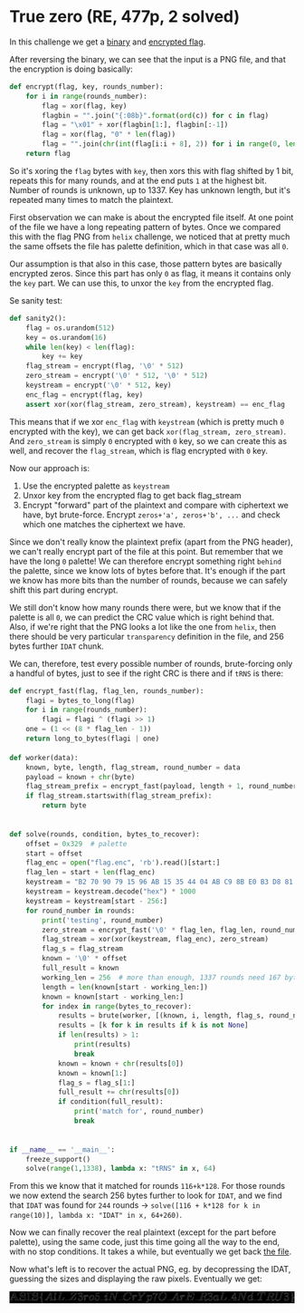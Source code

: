 # True zero (RE, 477p, 2 solved)

In this challenge we get a [binary](truezero) and [encrypted flag](flag.enc).

After reversing the binary, we can see that the input is a PNG file, and that the encryption is doing basically:

```python
def encrypt(flag, key, rounds_number):
    for i in range(rounds_number):
        flag = xor(flag, key)
        flagbin = "".join("{:08b}".format(ord(c)) for c in flag)
        flag = "\x01" + xor(flagbin[1:], flagbin[:-1])
        flag = xor(flag, "0" * len(flag))
        flag = "".join(chr(int(flag[i:i + 8], 2)) for i in range(0, len(flag), 8))
    return flag
```

So it's xoring the `flag` bytes with `key`, then xors this with flag shifted by 1 bit, repeats this for many rounds, and at the end puts `1` at the highest bit.
Number of rounds is unknown, up to 1337.
Key has unknown length, but it's repeated many times to match the plaintext.

First observation we can make is about the encrypted file itself.
At one point of the file we have a long repeating pattern of bytes.
Once we compared this with the flag PNG from `helix` challenge, we noticed that at pretty much the same offsets the file has palette definition, which in that case was all `0`.

Our assumption is that also in this case, those pattern bytes are basically encrypted zeros.
Since this part has only `0` as flag, it means it contains only the `key` part.
We can use this, to unxor the `key` from the encrypted flag.

Se sanity test:

```python
def sanity2():
    flag = os.urandom(512)
    key = os.urandom(16)
    while len(key) < len(flag):
        key += key
    flag_stream = encrypt(flag, '\0' * 512)
    zero_stream = encrypt('\0' * 512, '\0' * 512)
    keystream = encrypt('\0' * 512, key)
    enc_flag = encrypt(flag, key)
    assert xor(xor(flag_stream, zero_stream), keystream) == enc_flag
```

This means that if we xor `enc_flag` with `keystream` (which is pretty much `0` encrypted with the key), we can get back `xor(flag_stream, zero_stream)`.
And `zero_stream` is simply `0` encrypted with `0` key, so we can create this as well, and recover the `flag_stream`, which is flag encrypted with `0` key.

Now our approach is:

1. Use the encrypted palette as `keystream`
2. Unxor key from the encrypted flag to get back flag_stream
3. Encrypt "forward" part of the plaintext and compare with ciphertext we have, byt brute-force. Encrypt `zeros+'a', zeros+'b', ...` and check which one matches the ciphertext we have.

Since we don't really know the plaintext prefix (apart from the PNG header), we can't really encrypt part of the file at this point.
But remember that we have the long `0` palette!
We can therefore encrypt something right `behind` the palette, since we know lots of bytes before that.
It's enough if the part we know has more bits than the number of rounds, because we can safely shift this part during encrypt.

We still don't know how many rounds there were, but we know that if the palette is all `0`, we can predict the CRC value which is right behind that.
Also, if we're right that the PNG looks a lot like the one from `helix`, then there should be very particular `transparency` definition in the file, and 256 bytes further `IDAT` chunk.

We can, therefore, test every possible number of rounds, brute-forcing only a handful of bytes, just to see if the right CRC is there and if `tRNS` is there:


```python
def encrypt_fast(flag, flag_len, rounds_number):
    flagi = bytes_to_long(flag)
    for i in range(rounds_number):
        flagi = flagi ^ (flagi >> 1)
    one = (1 << (8 * flag_len - 1))
    return long_to_bytes(flagi | one)

def worker(data):
    known, byte, length, flag_stream, round_number = data
    payload = known + chr(byte)
    flag_stream_prefix = encrypt_fast(payload, length + 1, round_number)[256:]
    if flag_stream.startswith(flag_stream_prefix):
        return byte


def solve(rounds, condition, bytes_to_recover):
    offset = 0x329  # palette
    start = offset
    flag_enc = open("flag.enc", 'rb').read()[start:]
    flag_len = start + len(flag_enc)
    keystream = "B2 70 90 79 15 96 AB 15 35 44 04 AB C9 8B E0 B3 D8 81 66 CB BD 6E 2E 86 36 24 4A F3 85 96 10 7B D8 01 21 5E 24 32 F7 2F".replace(" ", "")
    keystream = keystream.decode("hex") * 1000
    keystream = keystream[start - 256:]
    for round_number in rounds:
        print('testing', round_number)
        zero_stream = encrypt_fast('\0' * flag_len, flag_len, round_number)[start:]
        flag_stream = xor(xor(keystream, flag_enc), zero_stream)
        flag_s = flag_stream
        known = '\0' * offset
        full_result = known
        working_len = 256  # more than enough, 1337 rounds need 167 bytes
        length = len(known[start - working_len:])
        known = known[start - working_len:]
        for index in range(bytes_to_recover):
            results = brute(worker, [(known, i, length, flag_s, round_number) for i in range(256)], processes=6)
            results = [k for k in results if k is not None]
            if len(results) > 1:
                print(results)
                break
            known = known + chr(results[0])
            known = known[1:]
            flag_s = flag_s[1:]
            full_result += chr(results[0])
            if condition(full_result):
                print('match for', round_number)
                break


if __name__ == '__main__':
    freeze_support()
    solve(range(1,1338), lambda x: "tRNS" in x, 64)
```

From this we know that it matched for rounds `116+k*128`.
For those rounds we now extend the search 256 bytes further to look for `IDAT`, and we find that `IDAT` was found for `244` rounds -> `solve([116 + k*128 for k in range(10)], lambda x: "IDAT" in x, 64+260)`.

Now we can finally recover the real plaintext (except for the part before palette), using the same code, just this time going all the way to the end, with no stop conditions.
It takes a while, but eventually we get back [the file](out.bin).

Now what's left is to recover the actual PNG, eg. by decopressing the IDAT, guessing the sizes and displaying the raw pixels.
Eventually we get:

![](flag.png)
